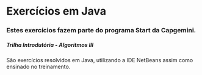 # Exercícios em Java

### Estes exercícios fazem parte do programa Start da Capgemini.

##### Trilha Introdutória - Algoritmos III

São exercícios resolvidos em Java, utilizando a IDE NetBeans assim como ensinado no treinamento.
